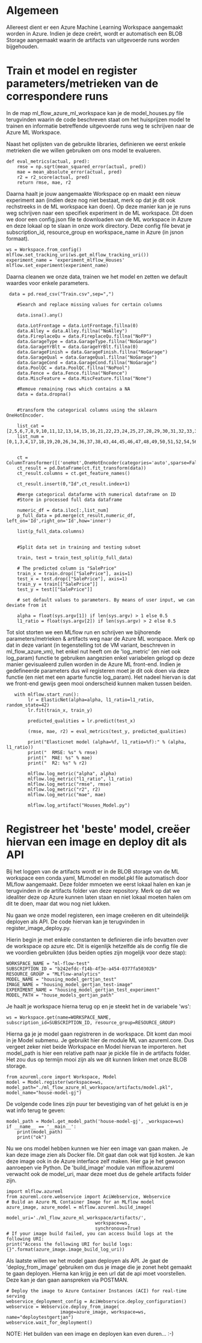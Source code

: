 
# Algemeen

Allereest dient er een Azure Machine Learning Workspace aangemaakt worden in Azure. Indien je deze creërt, wordt er automatisch een BLOB Storage aangemaakt waarin de artifacts van uitgevoerde runs worden bijgehouden. 

# Train et model en register parameters/metrieken van de correspondere runs

In de map ml_flow_azure_ml_workspace kan je de model_houses.py file terugvinden waarin de code beschreven staat om het huisprijzen model te trainen en informatie betreffende uitgevoerde runs weg te schrijven naar de Azure ML Workspace. 

Naast het oplijsten van de gebruikte libraries, definieren we eerst enkele metrieken die we willen gebruiken om ons model te evalueren.

```
def eval_metrics(actual, pred):
    rmse = np.sqrt(mean_squared_error(actual, pred))
    mae = mean_absolute_error(actual, pred)
    r2 = r2_score(actual, pred)
    return rmse, mae, r2
```

Daarna haalt je jouw aangemaakte Workspace op en maakt een nieuw experiment aan (indien deze nog niet bestaat, merk op dat je dit ook rechstreeks in de ML workspace kan doen). Op deze manier kan je je runs weg schrijven naar een specifiek experiment in de ML workspace. Dit doen we door een config.json file te downloaden van de ML workspace in Azure en deze lokaal op te slaan in onze work directory. Deze config file bevat je subscription_id, resource_group en workspace_name in Azure (in jsnon formaat). 

```
ws = Workspace.from_config()
mlflow.set_tracking_uri(ws.get_mlflow_tracking_uri())
experiment_name = 'experiment_mlflow_Houses'
mlflow.set_experiment(experiment_name)
```
Daarna cleanen we onze data, trainen we het model en zetten we default waardes voor enkele parameters. 

```
 data = pd.read_csv("Train.csv",sep=",")
    
    #Search and replace missing values for certain columns
    
    data.isna().any()
      
    data.LotFrontage = data.LotFrontage.fillna(0)
    data.Alley = data.Alley.fillna("NoAlley")
    data.FireplaceQu = data.FireplaceQu.fillna("NoFP")
    data.GarageType = data.GarageType.fillna("NoGarage")
    data.GarageYrBlt = data.GarageYrBlt.fillna(0)
    data.GarageFinish = data.GarageFinish.fillna("NoGarage")
    data.GarageQual = data.GarageQual.fillna("NoGarage")
    data.GarageCond = data.GarageCond.fillna("NoGarage")
    data.PoolQC = data.PoolQC.fillna("NoPool")
    data.Fence = data.Fence.fillna("NoFence")
    data.MiscFeature = data.MiscFeature.fillna("None")
    
    #Remove remaining rows which contains a NA
    data = data.dropna()
   
                                         
    #transform the categorical columns using the sklearn OneHotEncoder. 
        
    list_cat = [2,5,6,7,8,9,10,11,12,13,14,15,16,21,22,23,24,25,27,28,29,30,31,32,33,35,39,40,41,42,53,55,57,58,60,63,64,65,72,73,74,78,79]
    list_num = [0,1,3,4,17,18,19,20,26,34,36,37,38,43,44,45,46,47,48,49,50,51,52,54,56,59,61,62,66,67,68,69,70,71,75,76,77,80]
    

    ct = ColumnTransformer([('oneHot',OneHotEncoder(categories='auto',sparse=False),list_cat)])
    ct_result = pd.DataFrame(ct.fit_transform(data))
    ct_result.columns = ct.get_feature_names()   
    
    ct_result.insert(0,"Id",ct_result.index+1)
    
    #merge categorical datafarme with numerical dataframe on ID
    #Store in processed full data dataframe
    
    numeric_df = data.iloc[:,list_num]
    p_full_data = pd.merge(ct_result,numeric_df, left_on='Id',right_on='Id',how='inner')
    
    list(p_full_data.columns)
    
    
    #Split data set in training and testing subset
  
    train, test = train_test_split(p_full_data)

    # The predicted column is "SalePrice"
    train_x = train.drop(["SalePrice"], axis=1)
    test_x = test.drop(["SalePrice"], axis=1)
    train_y = train[["SalePrice"]]
    test_y = test[["SalePrice"]]

    # set default values to parameters. By means of user input, we can deviate from it

    alpha = float(sys.argv[1]) if len(sys.argv) > 1 else 0.5
    l1_ratio = float(sys.argv[2]) if len(sys.argv) > 2 else 0.5
```
Tot slot storten we een MLflow run en schrijven we bijhorende parameters/metrieken & artifacts weg naar de Azure ML worspace. Merk op dat in deze variant (in tegenstelling tot de VM variant, beschreven in ml_flow_azure_vm), het enkel nut heeft om de 'log_metric' (en niet ook log_param) functie te gebruiken aangezien enkel variabelen gelogd op deze manier gevisualeerd zullen worden in de Azure ML front-end. Indien je gedefineerde parameters dus wil registeren moet je dit ook doen via deze functie (en niet met een aparte functie log_param). Het nadeel hiervan is dat we front-end gewijs geen mooi onderscheid kunnen maken tussen beiden. 

```
   with mlflow.start_run():
        lr = ElasticNet(alpha=alpha, l1_ratio=l1_ratio, random_state=42)
        lr.fit(train_x, train_y)

        predicted_qualities = lr.predict(test_x)

        (rmse, mae, r2) = eval_metrics(test_y, predicted_qualities)

        print("Elasticnet model (alpha=%f, l1_ratio=%f):" % (alpha, l1_ratio))
        print("  RMSE: %s" % rmse)
        print("  MAE: %s" % mae)
        print("  R2: %s" % r2)

        mlflow.log_metric("alpha", alpha)
        mlflow.log_metric("l1_ratio", l1_ratio)
        mlflow.log_metric("rmse", rmse)
        mlflow.log_metric("r2", r2)
        mlflow.log_metric("mae", mae)
        
        mlflow.log_artifact("Houses_Model.py")
```

# Registreer het 'beste' model, creëer hiervan een image en deploy dit als API

Bij het loggen van de artifacts wordt er in de BLOB storage van de ML workspace een conda.yaml, MLmodel en model.pkl file automatisch door MLflow aangemaakt. Deze folder mmoeten we eerst lokaal halen en kan je terugvinden in de artifacts folder van deze repository. 
Merk op dat we idealiter deze op Azure kunnen laten staan en niet lokaal moeten halen om dit te doen, maar dat wou nog niet lukken. 

Nu gaan we onze model registeren, een image creëeren en dit uiteindelijk deployen als API. De code hiervan kan je terugvinden in register_image_deploy.py. 

Hierin begin je met enkele constanten te definieren die info bevatten over de workspace op azure etc. Dit is eigenlijk hetzelfde als de config file die we voordien gebruikten (dus beiden opties zijn mogelijk voor deze stap):

```
WORKSPACE_NAME = "ml-flow-test"
SUBSCRIPTION_ID = "b242efdc-f14b-4f3e-a454-0377fa50302b"
RESOURCE_GROUP = "MLflow-analytics"
MODEL_NAME = "housing_model_gertjan_test"
IMAGE_NAME = "housing_model_gertjan_test-image"
EXPERIMENT_NAME = "housing_model_gertjan_test_experiment"
MODEL_PATH = "house_models_gertjan_path"
```

Je haalt je workspace hierna terug op en je steekt het in de variabele 'ws':

```from azureml.core import Workspace, Model
ws = Workspace.get(name=WORKSPACE_NAME, subscription_id=SUBSCRIPTION_ID, resource_group=RESOURCE_GROUP)
```

Hierna ga je je model gaan registreren in de workspace. Dit komt dan mooi in je Model submenu. Je gebruikt hier de module ML van azureml.core. Dus vergeet zeker niet beide Workspace en Model hiervan te importeren. het model_path is hier een relative path naar je pickle file in de artifacts folder. Het zou dus op termijn mooi zijn als we dit kunnen linken met onze BLOB storage.

```
from azureml.core import Workspace, Model
model = Model.register(workspace=ws, model_path="./ml_flow_azure_ml_workspace/artifacts/model.pkl", model_name="house-model-gj")
```

De volgende code lines zijn puur ter bevestiging van of het gelukt is en je wat info terug te geven:

```
model_path = Model.get_model_path('house-model-gj', _workspace=ws)
if __name__ == '__main__':
    print(model_path)
    print("ok")
```
Nu we ons model hebben kunnen we hier een image van gaan maken. Je kan deze image zien als Docker file. Dit gaat dan ook wat tijd kosten. Je kan deze image ook in de Azure interface zelf maken. Hier ga je het gewoon aanroepen vie Python. De 'build_image' module van mlflow.azureml verwacht ook de model_uri, maar deze moet dus de gehele artifacts folder zijn. 
```
import mlflow.azureml
from azureml.core.webservice import AciWebservice, Webservice
# Build an Azure ML Container Image for an MLflow model
azure_image, azure_model = mlflow.azureml.build_image(
                                 model_uri='./ml_flow_azure_ml_workspace/artifacts/',
                                 workspace=ws,
                                 synchronous=True)
# If your image build failed, you can access build logs at the following URI:
print("Access the following URI for build logs: {}".format(azure_image.image_build_log_uri))
```
Als laatste willen we het model gaan deployen als API. Je gaat de 'deploy_from_image' gebruiken om dus je image die je zonet hebt gemaakt te gaan deployen. Hierna kan krijg je een url dat de api moet voorstellen. Deze kan je dan gaan aanspreken via POSTMAN. 
```
# Deploy the image to Azure Container Instances (ACI) for real-time serving
webservice_deployment_config = AciWebservice.deploy_configuration()
webservice = Webservice.deploy_from_image(
                    image=azure_image, workspace=ws, name="deploytestgertjan")
webservice.wait_for_deployment()
```
NOTE: Het builden van een image en deployen kan even duren... :-)
